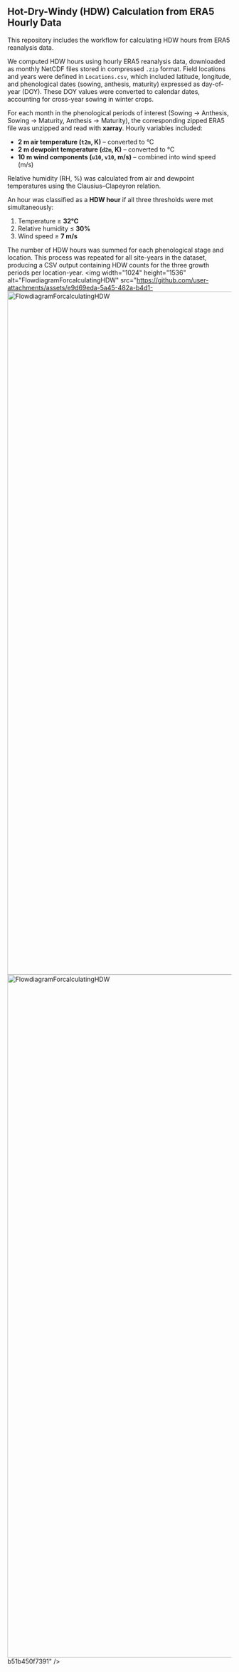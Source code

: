 ## Hot-Dry-Windy (HDW) Calculation from ERA5 Hourly Data

This repository includes the workflow for calculating HDW hours from ERA5 reanalysis data.

We computed HDW hours using hourly ERA5 reanalysis data, downloaded as monthly NetCDF files stored in compressed `.zip` format. Field locations and years were defined in `Locations.csv`, which included latitude, longitude, and phenological dates (sowing, anthesis, maturity) expressed as day-of-year (DOY). These DOY values were converted to calendar dates, accounting for cross-year sowing in winter crops.

For each month in the phenological periods of interest (Sowing → Anthesis, Sowing → Maturity, Anthesis → Maturity), the corresponding zipped ERA5 file was unzipped and read with **xarray**. Hourly variables included:
- **2 m air temperature (`t2m`, K)** – converted to °C
- **2 m dewpoint temperature (`d2m`, K)** – converted to °C
- **10 m wind components (`u10`, `v10`, m/s)** – combined into wind speed (m/s)

Relative humidity (RH, %) was calculated from air and dewpoint temperatures using the Clausius–Clapeyron relation.

An hour was classified as a **HDW hour** if all three thresholds were met simultaneously:
1. Temperature ≥ **32°C**
2. Relative humidity ≤ **30%**
3. Wind speed ≥ **7 m/s**

The number of HDW hours was summed for each phenological stage and location. This process was repeated for all site-years in the dataset, producing a CSV output containing HDW counts for the three growth periods per location-year.
<img width="1024" height="1536" alt="FlowdiagramForcalculatingHDW" src="https://github.com/user-attachments/assets/e9d69eda-5a45-482a-b4d1-<img width="1024" height="1536" alt="FlowdiagramForcalculatingHDW" src="https://github.com/user-attachments/assets/c4ed4aae-72a0-455b-b2a1-bc997d2849cf" />
<img width="1024" height="1536" alt="FlowdiagramForcalculatingHDW" src="https://github.com/user-attachments/assets/1677c3fe-9e67-4516-aa0c-0ed246626e25" />
b51b450f7391" />
